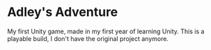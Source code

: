 # Adley's Adventure
My first Unity game, made in my first year of learning Unity.
This is a playable build, I don't have the original project anymore.

